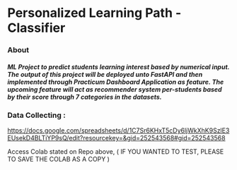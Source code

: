 # Personalized Learning Path - Classifier

### About
##### ML Project to predict students learning interest based by numerical input. The output of this project will be deployed unto FastAPI and then implemented through Practicum Dashboard Application as feature. The upcoming feature will act as recommender system per-students based by their score through 7 categories in the datasets.  

### Data Collecting : 
https://docs.google.com/spreadsheets/d/1C7Sr6KHxT5cDy6ljWkXhK9SzlE3EUsekD4BLTiYP9sQ/edit?resourcekey=&gid=252543568#gid=252543568

Access Colab stated on Repo above, ( IF YOU WANTED TO TEST, PLEASE TO SAVE THE COLAB AS A COPY )
